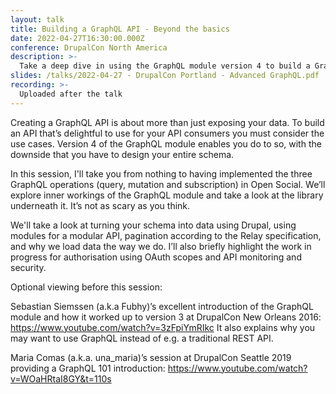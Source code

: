 ```yaml
---
layout: talk
title: Building a GraphQL API - Beyond the basics
date: 2022-04-27T16:30:00.000Z
conference: DrupalCon North America
description: >-
  Take a deep dive in using the GraphQL module version 4 to build a GraphQL API for your Drupal project.
slides: /talks/2022-04-27 - DrupalCon Portland - Advanced GraphQL.pdf
recording: >-
  Uploaded after the talk
---
```

Creating a GraphQL API is about more than just exposing your data. To build an
API that’s delightful to use for your API consumers you must consider the use
cases. Version 4 of the GraphQL module enables you do to so, with the downside
that you have to design your entire schema.

In this session, I'll take you from nothing to having implemented the three
GraphQL operations (query, mutation and subscription) in Open Social. We’ll
explore inner workings of the GraphQL module and take a look at the library
underneath it. It’s not as scary as you think.

We'll take a look at turning your schema into data using Drupal, using modules
for a modular API, pagination according to the Relay specification, and why we 
load data the way we do. I’ll also briefly highlight the work in progress for
authorisation using OAuth scopes and API monitoring and security.

Optional viewing before this session:

Sebastian Siemssen (a.k.a Fubhy)’s excellent introduction of the GraphQL module
and how it worked up to version 3 at DrupalCon New Orleans 2016:
<a href="https://www.youtube.com/watch?v=3zFpiYmRIkc">https://www.youtube.com/watch?v=3zFpiYmRIkc</a>
It also explains why you may want to use GraphQL instead of e.g. a traditional
REST API.

Maria Comas (a.k.a. una_maria)’s session at DrupalCon Seattle 2019 providing a
GraphQL 101 introduction: <a href="https://www.youtube.com/watch?v=WOaHRtaI8GY&t=110s">https://www.youtube.com/watch?v=WOaHRtaI8GY&t=110s</a>